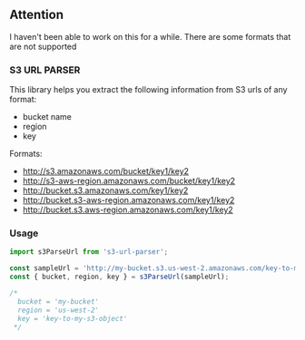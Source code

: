 ## Attention
I haven't been able to work on this for a while. There are some formats that are not supported

### S3 URL PARSER
This library helps you extract the following information from S3 urls of any format:
- bucket name
- region
- key

Formats:
- http://s3.amazonaws.com/bucket/key1/key2
- http://s3-aws-region.amazonaws.com/bucket/key1/key2
- http://bucket.s3.amazonaws.com/key1/key2
- http://bucket.s3-aws-region.amazonaws.com/key1/key2
- http://bucket.s3.aws-region.amazonaws.com/key1/key2


### Usage
```javascript
import s3ParseUrl from 's3-url-parser';

const sampleUrl = 'http://my-bucket.s3.us-west-2.amazonaws.com/key-to-my-s3-object';
const { bucket, region, key } = s3ParseUrl(sampleUrl);

/*
  bucket = 'my-bucket'
  region = 'us-west-2'
  key = 'key-to-my-s3-object'
 */
```
